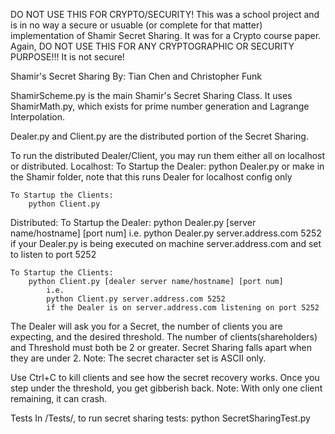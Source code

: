 DO NOT USE THIS FOR CRYPTO/SECURITY! This was a school project and is in no way a secure or usuable (or complete for that matter) implementation of Shamir Secret Sharing. It was for a Crypto course paper. Again, DO NOT USE THIS FOR ANY CRYPTOGRAPHIC OR SECURITY PURPOSE!!! It is not secure!

Shamir's Secret Sharing
By: Tian Chen and Christopher Funk

ShamirScheme.py is the main Shamir's Secret Sharing Class. It uses ShamirMath.py, which exists for prime number generation and Lagrange Interpolation.

Dealer.py and Client.py are the distributed portion of the Secret Sharing.

To run the distributed Dealer/Client, you may run them either all on localhost or distributed.
Localhost:
    To Startup the Dealer:
        python Dealer.py
        or
            make
        in the Shamir folder, note that this runs Dealer for localhost config only

    To Startup the Clients:
        python Client.py

Distributed:
    To Startup the Dealer:
        python Dealer.py [server name/hostname] [port num]
            i.e.
            python Dealer.py server.address.com 5252
            if your Dealer.py is being executed on machine server.address.com and set to listen to port 5252

    To Startup the Clients:
        python Client.py [dealer server name/hostname] [port num]
            i.e.
            python Client.py server.address.com 5252
            if the Dealer is on server.address.com listening on port 5252


The Dealer will ask you for a Secret, the number of clients you are expecting, and the desired threshold.
The number of clients(shareholders) and Threshold must both be 2 or greater. Secret Sharing falls apart when
they are under 2.
Note: The secret character set is ASCII only.

Use Ctrl+C to kill clients and see how the secret recovery works. Once you step under the threshold, you get gibberish back.
Note: With only one client remaining, it can crash.


Tests
In /Tests/, to run secret sharing tests:
    python SecretSharingTest.py
